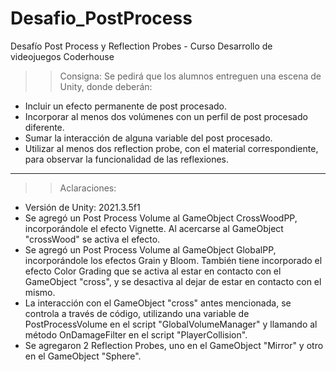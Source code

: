 # Desafio_PostProcess
Desafío Post Process y Reflection Probes - Curso Desarrollo de videojuegos Coderhouse
>> Consigna:
Se pedirá que los alumnos entreguen una escena de Unity, donde deberán:
- Incluir un efecto permanente de post procesado.
- Incorporar al menos dos volúmenes con un perfil de post procesado diferente.
- Sumar la interacción de alguna variable del post procesado.
- Utilizar al menos dos reflection probe, con el material correspondiente, para observar la
funcionalidad de las reflexiones.
----------------------------------------------------
>> Aclaraciones:
- Versión de Unity: 2021.3.5f1
- Se agregó un Post Process Volume al GameObject CrossWoodPP, incorporándole el efecto Vignette. Al acercarse al GameObject "crossWood" se activa el efecto.
- Se agregó un Post Process Volume al GameObject GlobalPP, incorporándole los efectos Grain y Bloom. También tiene incorporado el efecto Color Grading que se activa al estar en contacto con el GameObject "cross", y se desactiva al dejar de estar en contacto con el mismo.
- La interacción con el GameObject "cross" antes mencionada, se controla a través de código, utilizando una variable de PostProcessVolume en el script "GlobalVolumeManager" y llamando al método OnDamageFilter en el script "PlayerCollision".
- Se agregaron 2 Reflection Probes, uno en el GameObject "Mirror" y otro en el GameObject "Sphere".

